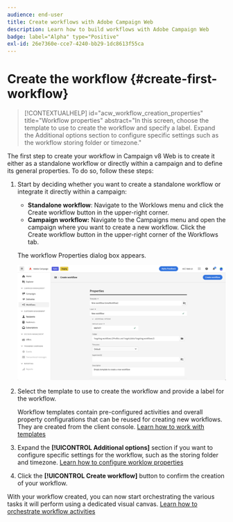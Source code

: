 ```yaml
---
audience: end-user
title: Create workflows with Adobe Campaign Web
description: Learn how to build workflows with Adobe Campaign Web
badge: label="Alpha" type="Positive"
exl-id: 26e7360e-cce7-4240-bb29-1dc8613f55ca
---
```


# Create the workflow {#create-first-workflow}

>[!CONTEXTUALHELP]
>id="acw_workflow_creation_properties"
>title="Workflow properties"
>abstract="In this screen, choose the template to use to create the workflow and specify a label. Expand the Additional options section to configure specific settings such as the workflow storing folder or timezone."

The first step to create your workflow in Campaign v8 Web is to create it either as a standalone workflow or directly within a campaign and to define its general properties. To do so, follow these steps:

1. Start by deciding whether you want to create a standalone workflow or integrate it directly within a campaign:

    * **Standalone workflow**: Navigate to the Worklows menu and click the Create workflow button in the upper-right corner.
    * **Campaign workflow:** Navigate to the Campaigns menu and open the campaign where you want to create a new workflow. Click the Create workflow button in the upper-right corner of the Workflows tab.

    The workflow Properties dialog box appears.

    ![](assets/workflow-create.png)

1. Select the template to use to create the workflow and provide a label for the workflow.

    Workflow templates contain pre-configured activities and overall property configurations that can be reused for creating new workflows. They are created from the client console. [Learn how to work with templates](https://experienceleague.adobe.com/docs/campaign/automation/workflows/introduction/build-a-workflow.html#workflow-templates)

1. Expand the **[!UICONTROL Additional options]** section if you want to configure specific settings for the workflow, such as the storing folder and timezone. [Learn how to configure worklow properties](workflow-settings.md)

1. Click the **[!UICONTROL Create workflow]** button to confirm the creation of your workflow.

With your workflow created, you can now start orchestrating the various tasks it will perform using a dedicated visual canvas. [Learn how to orchestrate workflow activities](orchestrate-activities.md)
